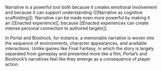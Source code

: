 Narrative is a powerful tool both because it creates emotional involvement and because it can support understanding ([[Narrative as cognitive scaffolding]]). Narrative can be made even more powerful by making it an [[Enacted experience]], because [[Enacted experiences can create intense personal connection to authored targets]].

In Portal and Bioshock, for instance, a memorable narrative is woven into the sequence of environments, character appearances, and available interactions. Unlike games like Final Fantasy, in which the story is largely separated from gameplay and presented more like a film, Portal’s and Bioshock’s narratives feel like they emerge as a consequence of player action.